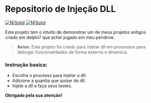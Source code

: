 # Repositorio de Injeção DLL

[![N|Solid](https://cdn.discordapp.com/attachments/631607183301148672/724397007170568313/paypal.png)](https://www.paypal.com/cgi-bin/webscr?cmd=_donations&business=fabinhoec2210@gmail.com&item_name=F%C3%A1bio&currency_code=BRL)  [![N|Solid](https://cdn.discordapp.com/attachments/631607183301148672/724397005543178270/picpay.png)](https://app.picpay.com/user/Snooh)


Este projeto tem o intuito de demonstrar um de meus projetos antigos criado em delphi7 que achei jogado em meu pendrive.


> **Aviso**: Este projeto foi criado para injetar dll em processos para debugar funcionalidades de forma externa e dinamica.


### Instrução basica:
- Escolha o processo para injetar a dll.
- Adicione a quantia que quiser de dll.
- Injete a dll e faça seus testes.


**Obrigado pela sua atenção!**
